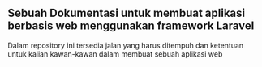 ## Sebuah Dokumentasi untuk membuat aplikasi berbasis web menggunakan framework Laravel
Dalam repository ini tersedia jalan yang harus ditempuh dan ketentuan untuk kalian kawan-kawan dalam membuat sebuah aplikasi web
